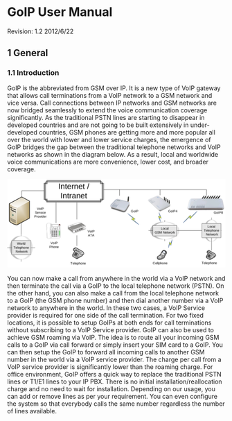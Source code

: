 # GoIP User Manual

Revision: 1.2 2012/6/22

## 1 General

### 1.1 Introduction

GoIP is the abbreviated from GSM over IP. It is a new type of VoIP gateway that allows call terminations from a VoIP network to a GSM network and vice versa. Call connections between IP networks and GSM networks are now bridged seamlessly to extend the voice communication coverage significantly. As the traditional PSTN lines are starting to disappear in developed countries and are not going to be built extensively in under-developed countries, GSM phones are getting more and more popular all over the world with lower and lower service charges, the emergence of GoIP bridges the gap between the traditional telephone networks and VoIP networks as shown in the diagram below. As a result, local and worldwide voice communications are more convenience, lower cost, and broader coverage.

![image-20210517125338649](pics/img-1.png)

You can now make a call from anywhere in the world via a VoIP network and then terminate the call via a GoIP to the local telephone network (PSTN). On the other hand, you can also make a call from the local telephone network to a GoIP (the GSM phone number) and then dial another number via a VoIP network to anywhere in the world. In these two cases, a VoIP Service provider is required for one side of the call termination. For two fixed locations, it is possible to setup GoIPs at both ends for call terminations without subscribing to a VoIP Service provider.
GoIP can also be used to achieve GSM roaming via VoIP. The idea is to route all your incoming GSM calls to a GoIP via call forward or simply insert your SIM card to a GoIP. You can then setup the GoIP to forward all incoming calls to another GSM number in the world via a VoIP service provider. The charge per call from a VoIP service provider is significantly lower than the roaming charge.
For office environment, GoIP offers a quick way to replace the traditional PSTN lines or T1/E1 lines to your IP PBX. There is no initial installation/reallocation charge and no need to wait for installation. Depending on our usage, you can add or remove lines as per your requirement. You can even configure the system so that everybody calls the same number regardless the number of lines available.
